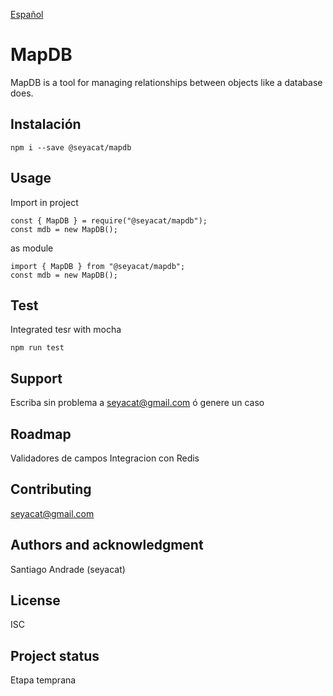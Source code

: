 [Español](docs/Readme_es.md)

# MapDB

MapDB is a tool for managing relationships between objects like a database does.

## Instalación

```
npm i --save @seyacat/mapdb
```
## Usage

Import in project
```
const { MapDB } = require("@seyacat/mapdb");
const mdb = new MapDB();
```
as module
```
import { MapDB } from "@seyacat/mapdb";
const mdb = new MapDB();
```

## Test

Integrated tesr with mocha
```
npm run test
```

## Support
Escriba sin problema a seyacat@gmail.com ó genere un caso

## Roadmap

Validadores de campos
Integracion con Redis

## Contributing

seyacat@gmail.com

## Authors and acknowledgment

Santiago Andrade (seyacat)

## License
ISC

## Project status
Etapa temprana


